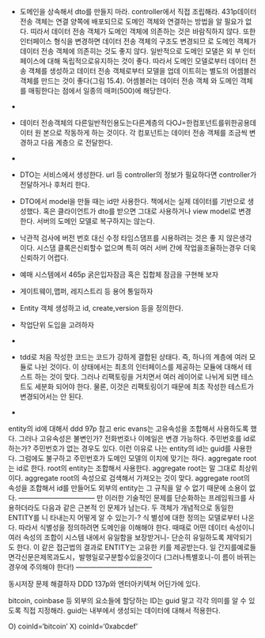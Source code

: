 
-  도메인을 상속해서 dto를 만들지 마라. controller에서 직접 조립해라. 431p데이터 전송 객체는 연결 양쪽에 배포되므로 도메인 객체와 연결하는 방법을 알 필요가 없다. 띠라서 데이터 전송 객체가 도메인 객체에 의존하는 것은 바람직하지 않다. 또한 인터페이스 형식을 변경하면 데이터 전송 객체의 구조도 변경되므 로 도메인 객체가 데이터 전송 객체에 의존히는 것도 좋지 않다. 일반적으로 도메인 모댈은 외 부 인터페이스에 대해 독립적으로유지하는 것이 좋다. 따라서 도메인 모델로부터 데이터 전송 객체를 생성하고 데이터 전송 객체로부터 모델을 업데 이트히는 별도의 어셈블러 객체를 만드는 것이 좋다(그림 15.4). 어셈블러는 데이터 전송 객체 와 도메인 객체를 매핑한다는 점에서 일종의 매퍼(500)에 해당한다.
-
- 데이터 전송객체의 다른일반적인용도는다른계층의 다OJ=한컴포넌트를위한공용데이터 원 본으로 작동하게 하는 것이다. 각 컴포넌트는 데이터 전송 객체를 조금씩 변경하고 다음 계층으 로 전달한다.
-
- DTO는 서비스에서 생성한다. url 등 controller의 정보가 필요하다면 controller가 전달하거나 후처리 한다.
- DTO에서 model을 만들 때는 id만 사용한다. 책에서는 실제 데이터를 기반으로 생성했다. 혹은 클라이언트가 dto를 받으면 그대로 사용하거나 view model로 변경한다. 서버의 도메인 모델로 복구하지는 않는다.
- 낙관적 검사에 버전 번호 대신 수정 타임스댐프를 시용하려는 것은 좋 지 않은생각이다. 시스댐 클록은신뢰할수 없으며 특히 여러 서버 간에 작업을조율하는경우 더욱신뢰하기 어렵다.
- 예매 시스템에서 465p 굵은입자잠금 혹은 집합체 잠금을 구현해 보자
- 게이트웨이,맵퍼, 레지스트리 등 용어 통일하자
- Entity  객체 생성하고 id, create,version 등을 정의한다.
- 작업단위 도입을 고려하자
-

- tdd로 처음 작성한 코드는 코드가 강하게 결합된 상태다. 즉, 하나의 계층에 여러 모듈로 나뉜 것이다. 이 상태에서는 최초의 인터페이스를 제공하는   모듈에 대해서 테스트 하는 것이 맞다. 그러나 리팩토링을 거치면서 여러 레이어로 나뉘게 되면 테스트도 세분화 되어야 한다. 물론, 이것은 리팩토링이기 때문에 최초 작성한 테스트가 변경되어서는 안 된다.
-

entity의 id에 대해서 ddd 97p 참고
eric evans는 고유속성을 조합해서 사용하도록 했다. 그러나 고유속성은 불변인가? 전화번호나 이메일은 변경 가능하다. 주민번호를 id로 하는가?
주민번호가 없는 경우도 있다. 이런 이유로 나는 entity의 id는 guid를 사용한다. 그럼에도 불구하고 주민번호가 도메인 모델의 이치에 맞기는 하다.
aggregate root는 id로 한다. root의 entity는 조합해서 사용한다.
aggregate root는 말 그대로 최상위이다. aggregate root의 속성으로 검색해서 가져오는 것이 맞다.
aggregate root의 속성을 조합해서 id를 만들어도 외부의 entity는 그 규칙을 알 수 없기 때문에 소용이 없다.
———————————
만 이러한 기술적인 문제를 단순화하는 프레임워크를 사용하더라도 다음과 같은 근본적 인 문제가 남는다. 두 객체가 개념적으로 동일한 ENTITY를 니 타내는지 어떻게 알 수 있는기-? 식 별성에 대한 정의는 모델로부터 나온다. 따라서 식별성을 정의하려면 도메인을 이해해야 한다.
때때로 어떤 데이터 속성이니 여러 속성의 조합이 시스템 내에서 유일함을 보장받거니- 단순히 유일하도록 제약되기도 한다. 이 같은 접근법의 결과로 ENTITY는 고유한 키를 제공받는다. 일 간지를예로들면각신문은제목과도시，발행일로구분할수있을것이다 (그러나특별호니-이 름이 바뀌는 경우에 주의해야 한다!)
———————————

동시저장 문제 해결하자
DDD 137p와 엔터아키텍쳐 어딘가에 있다.


bitcoin, coinbase 등 외부의 요소들에 할당하는 ID는 guid 말고 각각 의미를 알 수 있도록 직접 지정해라.
guid는 내부에서 생성되는 데이터에 대해서 적용한다.

O) coinId=‘bitcoin’
X) coinId=‘0xabcdef’
